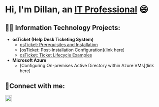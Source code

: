 <h1>Hi, I'm Dillan, an <a href="https://linkedin.com/in/dillanchandran">IT Professional</a> 😄</h1>

<h2>👨‍💻 Information Technology Projects:</h2>

- <b>osTicket (Help Desk Ticketing System)</b>
  - [osTicket: Prerequisites and Installation](https://github.com/dillanchandran/osticket-install)
  - [osTicket: Post-Installation Configuration](link here)
  - [osTicket: Ticket Lifecycle Examples](https://github.com/dillanchandran/ticket-lifecycle)
- <b>Microsoft Azure</b>
  - [Configuring On-premises Active Directory within Azure VMs](link here)

<h2>🤳Connect with me:</h2>

[<img align="left" alt="Josh | LinkedIn" width="22px" src="https://cdn.jsdelivr.net/npm/simple-icons@v3/icons/linkedin.svg" />][linkedin]

[linkedin]: https://linkedin.com/in/dillanchandran
